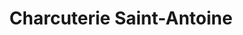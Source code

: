 ---
title: "Charcuterie Saint-Antoine"
url: /bar-le-duc/charcuterie-saint-antoine/
shop: Metzgerei
---